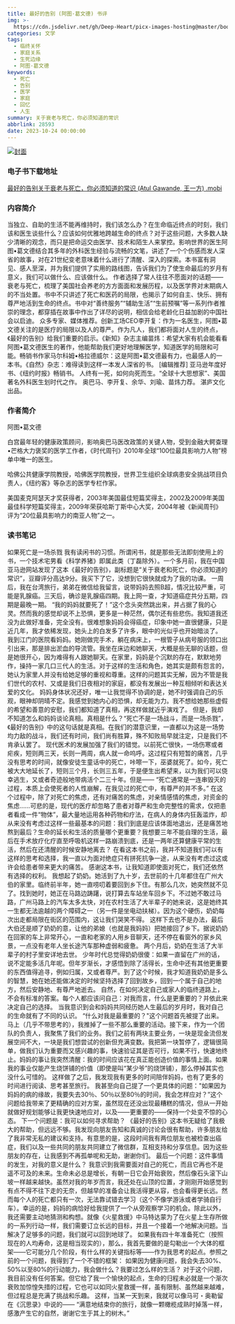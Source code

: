 ```yaml
---
title: 最好的告别 (阿图·葛文德) 书评
img: >-
  https://cdn.jsdelivr.net/gh/Deep-Heart/picx-images-hosting@master/boomments/最好的告别:关于衰老与死亡，你必须知道的常识.4efqog5mimi0.webp
categories: 文学
tags:
  - 临终关怀
  - 家庭关系
  - 生死边缘
  - 阿图·葛文德
keywords:
  - 死亡
  - 告别
  - 医学
  - 家庭
  - 回忆
  - 人生
summary: 关于衰老与死亡，你必须知道的常识
abbrlink: 28593
date: 2023-10-24 00:00:00
---
```


[![封面](https://cdn.jsdelivr.net/gh/Deep-Heart/picx-images-hosting@master/boomments/最好的告别:关于衰老与死亡，你必须知道的常识.4efqog5mimi0.webp)]()
### 电子书下载地址
[最好的告别关于衰老与死亡，你必须知道的常识 (Atul Gawande, 王一方) .mobi](https://url57.ctfile.com/f/23765157-960584790-ef20b3?p=9554)

### 内容简介
当独立、自助的生活不能再维持时，我们该怎么办？在生命临近终点的时刻，我们该和医生谈些什么？应该如何优雅地跨越生命的终点？对于这些问题，大多数人缺少清晰的观念，而只是把命运交由医学、技术和陌生人来掌控。影响世界的医生阿图•葛文德结合其多年的外科医生经验与流畅的文笔，讲述了一个个伤感而发人深省的故事，对在21世纪变老意味着什么进行了清醒、深入的探索。本书富有洞见、感人至深，并为我们提供了实用的路线图，告诉我们为了使生命最后的岁月有意义，我们可以做什么、应该做什么。    作者选择了常人往往不愿面对的话题——衰老与死亡，梳理了美国社会养老的方方面面和发展历程，以及医学界对末期病人的不当处置。书中不只讲述了死亡和医药的局限，也揭示了如何自主、快乐、拥有尊严地活到生命的终点。书中对“善终服务”“辅助生活”“生前预嘱”等一系列作者推崇的理念，都穿插在故事中作出了详尽的说明，相信会给老龄化日益加剧的中国社会以启迪。    众多专家、媒体推荐。创新工场CEO李开复：作为一名医生，阿图•葛文德关注的是医疗的局限以及人的尊严。作为凡人，我们都将面对人生的终点，《最好的告别》给我们重要的启示。《新知》杂志主编苗炜：希望大家有机会能看看阿图•葛文德医生的著作，他能帮助我们更好地理解医学，知道医学的局限和可能。畅销书作家马尔科姆•格拉德威尔：这是阿图•葛文德最有力，也最感人的一本书。《自然》杂志：难得读到这样一本发人深省的书。    [编辑推荐]    亚马逊年度好书、《纽约时报》畅销书。    人终有一死，如何向死而生。“全球十大思想家”、美国著名外科医生划时代之作。    奥巴马、李开复、余华、刘瑜、苗炜力荐。    湛庐文化出品。

### 作者简介
阿图•葛文德

白宫最年轻的健康政策顾问，影响奥巴马医改政策的关键人物，受到金融大鳄查理•芒格大力褒奖的医学工作者，《时代周刊》2010年全球“100位最具影响力人物”榜单中唯一的医生。

哈佛公共健康学院教授，哈佛医学院教授，世界卫生组织全球病患安全挑战项目负责人，《纽约客》等杂志的医学专栏作家。

美国麦克阿瑟天才奖获得者，2003年美国最佳短篇奖得主，2002及2009年美国最佳科学短篇奖得主，2009年荣获哈斯丁斯中心大奖，2004年被《新闻周刊》评为“20位最具影响力的南亚人物”之一。

### 读书笔记
如果死亡是一场杀戮
我有读闲书的习惯。所谓闲书，就是那些无法即刻使用上的书，一个技术宅男看《科学养猪》即属此类（丁磊除外）。一个多月前，我在中国亚马逊网站发现了这本《最好的告别》，副标题是“关于衰老和死亡，你必须知道的常识”，豆瓣评分高达9分。我买下了它，没想到它很快就成为了我的功课。
一周后，我在台湾旅行，弟弟在微信给我留言，说带妈妈去照B超，情况比较严重，可能是乳腺癌。三天后，确诊是乳腺癌四期。我上网一查，才知道癌症共分五期，四期是最晚一期。
“我的妈妈就要死了！”这个念头突然跳出来，并占据了我的心灵。然而我的感觉却说不上恐惧，更多是一种茫然，偶尔还有些悲伤。我知道我还没为此做好准备，完全没有。很难想象妈妈会得癌症，印象中她一直很健康，只是近几年，我才依稀发现，她头上的白发多了许多，眼中的光似乎也开始暗淡了。
我到江门的医院看妈妈。她刚做完手术，躺在病床上，一根管子从病号服的领口出引出来，那是排出淤血的导流管。我坐在床边和她聊天，大概是些无聊的话题，但是她很开心，因为难得有人跟她聊天。在家里，妈妈是个沉默的存在，默默地劳作，操持一家几口三代人的生活。对于这样的生活和角色，她其实是颇有怨言的，她认为家里人并没有给她足够的重视和尊重。这样的问题其实无解，因为不管是我们世代的农村、又或是我们日夜相对的家庭，都没有发展出一种互相倾听和表达关爱的文化。
妈妈身体状况还好，唯一让我觉得不协调的是，她不时强调自己的乐观，眼神却阴晴不定。我感觉到她内心的恐惧，却无能为力。我不想给她那些虚假的希望和善意的安慰，我们都知道了真相，再这样做就近乎演戏了。
但是，我却不知道怎么和妈妈谈论真相。真相是什么？“死亡不是一场战斗，而是一场杀戮”，《最好的告别》中的这句话就是真相。在我们的潜意识里，一直都以为这是一场势均力敌的战斗，我们还有时间，我们尚有胜算，殊不知败局早就注定，只是我们不肯承认罢了。
现代医术的发展加强了我们的错觉。以前死亡很快，一场伤寒或者疟疾，短则两三天，长则一两周，病人就一命呜呼。这过程只有短暂的痛苦，几乎没有思考的时间，就像安徒生童话中的死亡，咔嚓一下，巫婆就死了。如今，死亡被大大地延长了，短则三个月，长则三五年，于是便生出希望来，以为我们可以侥幸逃生，又或者奇迹般地带病活个二三十年。但是——
“死亡通常是一连串毁灭的过程，本质上会使死者的人性崩解，在我见过的死亡中，有尊严的并不多。”
在这个过程中，除了对死亡的焦虑，还有对痛苦的焦虑，对亲情感情的焦虑，对资金的焦虑……可悲的是，现代的医疗却忽略了患者对尊严和生命完整性的需求，仅把患者看成一件“物体”，最大量地运用各种药物和疗法，在病人的身体内狂轰滥炸，却从来没有考虑过这样一些最基本的问题：我们到底是应该体面地退出，还是痛苦地熬到最后？生命的延长和生活的质量哪个更重要？我想要三年不能自理的生活，最后在手术放疗化疗直至呼吸机这样一路崩溃到底，还是一两年还算健康平常的生活，然后在还清醒的时候安静地离去？
在看这本书之前，我并不知道我们可以有这样的思考和选择，我一直以为面对绝症只有拼死抗争一途，从来没有考虑过这或许会给患者带来更大的痛苦。
感谢这本书，让我知道即使面对死亡，我们还依然有选择的权利。
我想起了奶奶。她活到了九十岁，去世前的十几年都住在广州大伯的家里。临终前半年，她一直唠叨着要回到乡下住。有那么几次，她突然就不见了。找到她时，她正在马路边踌躇，说打算去车站坐车回乡下。不过她不敢过马路，广州马路上的汽车太多太快，对在农村生活了大半辈子的她来说，这是她终其一生都无法逾越的两个障碍之一（另一件是坐电动扶梯）。因为这个硬伤，奶奶每次出走都局限在街区的范围内，这让我们哭笑不得。
这样下去也不是办法，最后大伯还是顺了奶奶的意，让他的弟媳（也就是我妈妈）把她接回了乡下。据说奶奶在回家的车上非常开心，一直和老家的人用乡音聊天，还不停在看窗外的家乡风景，一点没有老年人坐长途汽车那种虚弱和疲惫。
两个月后，奶奶在生活了大半辈子的村子里安详地去世。
少年时代总觉得奶奶很傻：如果一直留在广州的话，说不定能多活几年呢。但年岁渐长，才感悟到除了活得长，生命中还有其他更重要的东西值得追寻，例如归属，又或者尊严。到了这个时候，我才知道我奶奶是多么的智慧，她在她还能做决定的时候坚持选择了回到故乡，回到一个属于自己的地方，然后安静地、有尊严地逝去。
自然，在如何决定自己或家人的临终道路上，不会有标准的答案。每个人都应该问自己：对我而言，什么是更重要的？并依此来决定自己的选择。
当我意识到会和妈妈共同经历她人生最后的岁月时，我对自己的生命就有了不同的认识。
“什么对我是最重要的？"这个问题首先被提了出来。马上（几乎不带思考的），我推掉了一些不那么重要的活动。接下来，作为一个团队的负责人，我聚焦了我们的业务。我们之前有两块主要业务，一块是现金流但发展空间不大，一块是我们想尝试的创新但充满变数。我把第一块暂停了，逻辑很简单，做我们认为重要而又感兴趣的事，快速验证其是否可行，如果不行，快速地终止。妈妈的事让我突然清醒：我的时间应该花在真正能创造价值的事情上面。如果我的事业仅能产生烧饼铺的价值（即使是叫“某少爷”的烧饼铺），那么停掉其实也没什么可惜的。
这样做了之后，我发现我有更多的时间陪伴妈妈，也有了更多的时间进行阅读、思考甚至旅行。
我甚至向自己提了一个更具体的问题："如果因为妈妈的病的缘故，我要失去30％、50％以至80％的时间，我会怎样应对？”这个问题给我带来了更精确的应对方案，虽然现在还没出现最糟糕的情况，但从一开始就做好规划能够让我更快速地应对，以及——更重要的——保持一个处变不惊的心态。
下一个问题是：我可以如何寻求帮助？
《最好的告别》这本书无疑给了我极大的帮助，但远远不够。我发现向朋友告知和真诚的讨论会很有帮助，许多朋友给了我非常无私的建议和支持。有意思的是，这段时间我有两位朋友也被检查出癌症，我们以及一些共同的朋友共同建立了微信群，互相支持和分享信息。因为这些朋友的存在，让我感到不再孤单呢和无助，谢谢你们。
最后一个问题：这件事情的发生，对我的意义是什么？
我意识到我需要面对自己的死亡，而且它再也不是遥不可及的未来。生命未必总是增长，有朝一日它会开始衰败，然后像石头滚下山坡一样越来越快。虽然对我的年岁而言，我还处在山顶的位置，才刚刚开始感觉到有点不得不往下走的无奈，但越早的准备会让我活得更从容，也会看得更长远。然而每个人的死亡都只有一次，无法靠试错去学习（这个不像学游泳或者学骑自行车）。幸运的是，妈妈的病恰好给我提供了一个从旁观察学习的机会。除此以外，我还需要主动地猜测和构想。就像《火星救援》中马特达蒙为了在火星上生存所做的一系列行动一样，我们需要订立长远的目标，并且一个接着一个地解决问题。当解决了足够多的问题，我们就可以回到地球了。
如果我有四十年准备死亡（按照现在的人均寿命，这是相当现实的），那么，我首先要做的是勾勒出一个大体的框架——它可能分几个阶段，有什么样的关键指标等——作为我思考的起点。参照之前的一个问题，我得到了一个不错的框架：
如果因为健康问题，我会失去30%、50%以至80%的行动能力，我会做什么？我要过怎么样的生活？
对于这个问题，我目前没有任何答案。但它给了我一个愉快的起点，生命的归程未必就是一个渐次衰败加惊惶失措的过程，它也可以如同火星救援一样，虽有限制、虽然越来越难，但过程总是充满了挑战和乐趣。
这样，当某一天到来，我就可以像马可・奥勒留在《沉思录》中说的——
“满意地结束你的旅行，就像一颗橄榄成熟时掉落一样，感激产生它的自然，谢谢它生于其上的树木。”